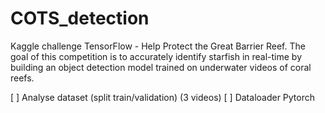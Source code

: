 # COTS_detection
Kaggle challenge TensorFlow - Help Protect the Great Barrier Reef. 
The goal of this competition is to accurately identify starfish in real-time by building an object detection model trained on underwater videos of coral reefs.

[ ] Analyse dataset (split train/validation) (3 videos) 
[ ] Dataloader Pytorch
